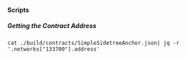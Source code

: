 


#### Scripts


##### Getting the Contract Address

```
cat ./build/contracts/SimpleSidetreeAnchor.json| jq -r '.networks["133700"].address'
```